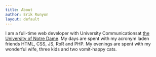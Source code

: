 ```yaml
---
title: About
author: Erik Runyon
layout: default
---
```

I am a full-time web developer with University Communicationsat [the University of Notre Dame][1]. My days are spent with my acronym laden friends HTML, CSS, JS, RoR and PHP. My evenings are spent with my wonderful wife, three kids and two vomit-happy cats.

 [1]: http://nd.edu
